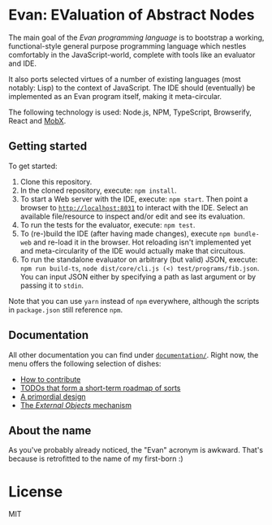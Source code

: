 # Evan: EValuation of Abstract Nodes

The main goal of the *Evan programming language* is to bootstrap a working, functional-style general purpose programming language which nestles comfortably in the JavaScript-world, complete with tools like an evaluator and IDE.

It also ports selected virtues of a number of existing languages (most notably: Lisp) to the context of JavaScript.
The IDE should (eventually) be implemented as an Evan program itself, making it meta-circular.

The following technology is used: Node.js, NPM, TypeScript, Browserify, React and [MobX](https://mobxjs.github.io/mobx/).


## Getting started

To get started:

1. Clone this repository.
2. In the cloned repository, execute: `npm install`.
3. To start a Web server with the IDE, execute: `npm start`.
	Then point a browser to [`http://localhost:8031`](http://localhost:8031) to interact with the IDE.
	Select an available file/resource to inspect and/or edit and see its evaluation.
4. To run the tests for the evaluator, execute: `npm test`.
5. To (re-)build the IDE (after having made changes), execute `npm bundle-web` and re-load it in the browser.
	Hot reloading isn't implemented yet and meta-circularity of the IDE would actually make that circuitous.
6. To run the standalone evaluator on arbitrary (but valid) JSON, execute: `npm run build-ts`, `node dist/core/cli.js (<) test/programs/fib.json`.
	You can input JSON either by specifying a path as last argument or by passing it to `stdin`.

Note that you can use `yarn` instead of `npm` everywhere, although the scripts in `package.json` still reference `npm`.


## Documentation

All other documentation you can find under [`documentation/`](./documentation).
Right now, the menu offers the following selection of dishes:

* [How to contribute](./documentation/Contributing.md)
* [TODOs that form a short-term roadmap of sorts](./documentation/TODO.md)
* [A primordial design](./documentation/Design.md)
* [The _External Objects_ mechanism](./documentation/ExternalObjects.md)


## About the name

As you've probably already noticed, the "Evan" acronym is awkward.
That's because is retrofitted to the name of my first-born :)


# License

MIT


